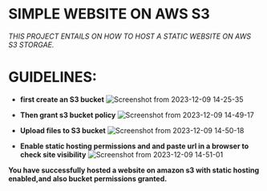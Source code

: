 # SIMPLE WEBSITE ON AWS S3
*THIS PROJECT ENTAILS ON HOW TO HOST A STATIC WEBSITE ON AWS S3 STORGAE.*

# **GUIDELINES:**

- **first create an S3 bucket**
  ![Screenshot from 2023-12-09 14-25-35](https://github.com/SESUGH-OPS/one-page--project/assets/105423735/747e65e3-6030-4923-a8f6-150e7fac248d)

- **Then grant s3 bucket policy**
  ![Screenshot from 2023-12-09 14-49-17](https://github.com/SESUGH-OPS/one-page--project/assets/105423735/15e48956-d85d-451d-84ef-39358fce2e44)


- **Upload files to S3 bucket**
  ![Screenshot from 2023-12-09 14-50-18](https://github.com/SESUGH-OPS/one-page--project/assets/105423735/0e233a48-54a9-44ac-bd56-3e7e987133d4)

- **Enable static hosting permissions and and paste url in a browser to check site visibility**
  ![Screenshot from 2023-12-09 14-51-01](https://github.com/SESUGH-OPS/one-page--project/assets/105423735/5ec1c108-57d6-45fa-8b3a-f6a39374ad8d)


**You have successfully hosted a website on amazon s3 with static hosting enabled,and also bucket permissions granted.**





